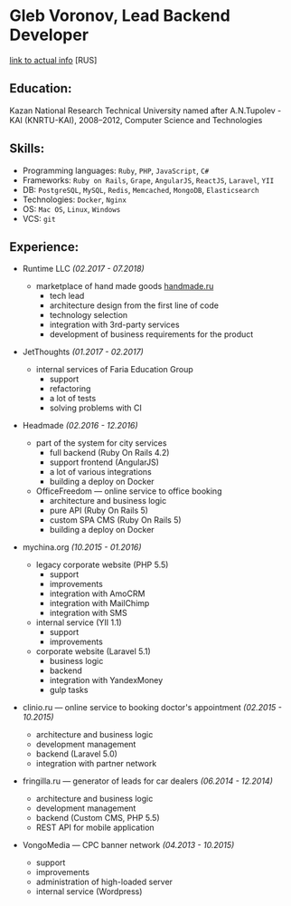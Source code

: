 # Gleb Voronov, Lead Backend Developer

[link to actual info](https://moikrug.ru/h0ney) [RUS]

## Education:
Kazan National Research Technical University named after A.N.Tupolev - KAI (KNRTU-KAI), 2008–2012, Computer Science and Technologies

## Skills:
- Programming languages: `Ruby`, `PHP`, `JavaScript`, `C#`
- Frameworks: `Ruby on Rails`, `Grape`, `AngularJS`, `ReactJS`, `Laravel`, `YII`
- DB: `PostgreSQL`, `MySQL`, `Redis`, `Memcached`, `MongoDB`, `Elasticsearch`
- Technologies: `Docker`, `Nginx`
- OS: `Mac OS`, `Linux`, `Windows`
- VCS: `git`

## Experience:

- Runtime LLC _(02.2017 - 07.2018)_
  - marketplace of hand made goods [handmade.ru](https://handmade.ru/)
    - tech lead
    - architecture design from the first line of code
    - technology selection
    - integration with 3rd-party services
    - development of business requirements for the product

- JetThoughts _(01.2017 - 02.2017)_
  - internal services of Faria Education Group
    - support
    - refactoring
    - a lot of tests
    - solving problems with CI

- Headmade _(02.2016 - 12.2016)_
  - part of the system for city services
    - full backend (Ruby On Rails 4.2)
    - support frontend (AngularJS)
    - a lot of various integrations
    - building a deploy on Docker
  - OfficeFreedom — online service to office booking
    - architecture and business logic
    - pure API (Ruby On Rails 5)
    - custom SPA CMS (Ruby On Rails 5)
    - building a deploy on Docker

- mychina.org _(10.2015 - 01.2016)_
  - legacy corporate website (PHP 5.5)
    - support
    - improvements
    - integration with AmoCRM
    - integration with MailChimp
    - integration with SMS
  - internal service (YII 1.1)
    - support
    - improvements
  - corporate website (Laravel 5.1)
    - business logic
    - backend
    - integration with YandexMoney
    - gulp tasks

- clinio.ru — online service to booking doctor's appointment _(02.2015 - 10.2015)_
  - architecture and business logic
  - development management
  - backend (Laravel 5.0)
  - integration with partner network

- fringilla.ru — generator of leads for car dealers _(06.2014 - 12.2014)_
  - architecture and business logic
  - development management
  - backend (Custom CMS, PHP 5.5)
  - REST API for mobile application

- VongoMedia — CPC banner network _(04.2013 - 10.2015)_
  - support
  - improvements
  - administration of high-loaded server
  - internal service (Wordpress)
